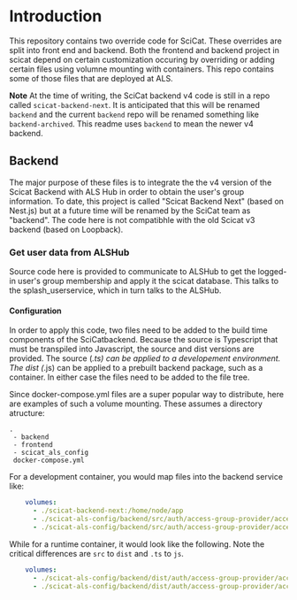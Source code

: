 # Introduction
This repository contains two override code for SciCat. These overrides are split into front end and backend. Both the frontend and backend project in scicat depend on certain customization occuring by overriding or adding certain files using volumne mounting with containers. This repo contains some of those files that are deployed at ALS. 

**Note**
At the time of writing, the SciCat backend v4 code is still in a repo called `scicat-backend-next`. It is anticipated that this will be renamed `backend` and the current `backend` repo will be renamed something like `backend-archived`. This readme uses `backend` to mean the newer v4 backend.

## Backend
The major purpose of these files is to integrate the the v4 version of the Scicat Backend with ALS Hub in order to obtain the user's group information. To date, this project is called "Scicat Backend Next" (based on Nest.js) but at a future time will be renamed by the SciCat team as "backend". The code here is not compatibhle with the old Scicat v3 backend (based on Loopback).

### Get user data from ALSHub 
Source code here is provided to communicate to ALSHub to get the logged-in user's group membership and apply it the scicat database. This talks to the splash_userservice, which in turn talks to the ALSHub.

#### Configuration
In order to apply this code, two files need to be added to the build time components of the SciCatbackend. Because the source is Typescript that must be transpiled into Javascript, the source and dist versions are provided. The source (*.ts) can be applied to a developement environment. The dist (*.js) can be applied to a prebuilt backend package, such as a container. In either case the files need to be added to the file tree.

Since docker-compose.yml files are a super popular way to distribute, here are examples of such a volume mounting. These assumes a directory atructure:

```
.
 - backend
 - frontend
 - scicat_als_config
 docker-compose.yml
```

For a development container, you would map files into the backend service like:

```yaml
    volumes:
      - ./scicat-backend-next:/home/node/app
      - ./scicat-als-config/backend/src/auth/access-group-provider/access-group-service-factory.ts:/home/node/app/src/auth/access-group-provider/access-group-service-factory.ts
      - ./scicat-als-config/backend/src/auth/access-group-provider/access-group-from-4D.service.ts:/home/node/app/src/auth/access-group-provider/access-group-from-4D.service.ts
```

While for a runtime container, it would look like the following. Note the critical differences are `src` to `dist` and `.ts` to `js`.

```yaml
    volumes:
      - ./scicat-als-config/backend/dist/auth/access-group-provider/access-group-service-factory.js:/home/node/app/dist/auth/access-group-provider/access-group-service-factory.js
      - ./scicat-als-config/backend/dist/auth/access-group-provider/access-group-from-4D.service.js:/home/node/app/dist/auth/access-group-provider/access-group-from-4D.service.js
```